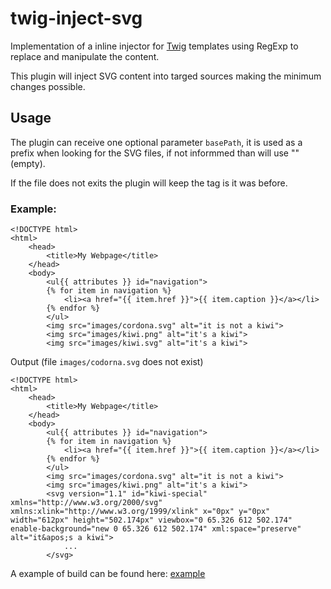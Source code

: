 # twig-inject-svg

Implementation of a inline injector for [Twig](http://twig.sensiolabs.org/) templates using RegExp to replace and manipulate the content.

This plugin will inject SVG content into targed sources making the minimum changes possible.

## Usage

The plugin can receive one optional parameter `basePath`, it is used as a prefix when looking for the SVG files, if not informmed than will use "" (empty).

If the file does not exits the plugin will keep the tag is it was before.

### Example:

``` twig
<!DOCTYPE html>
<html>
    <head>
        <title>My Webpage</title>
    </head>
    <body>
        <ul{{ attributes }} id="navigation">
        {% for item in navigation %}
            <li><a href="{{ item.href }}">{{ item.caption }}</a></li>
        {% endfor %}
        </ul>
        <img src="images/cordona.svg" alt="it is not a kiwi">
        <img src="images/kiwi.png" alt="it's a kiwi">
        <img src="images/kiwi.svg" alt="it's a kiwi">
```

Output (file `images/codorna.svg` does not exist)

``` twig
<!DOCTYPE html>
<html>
    <head>
        <title>My Webpage</title>
    </head>
    <body>
        <ul{{ attributes }} id="navigation">
        {% for item in navigation %}
            <li><a href="{{ item.href }}">{{ item.caption }}</a></li>
        {% endfor %}
        </ul>
        <img src="images/cordona.svg" alt="it is not a kiwi">
        <img src="images/kiwi.png" alt="it's a kiwi">
        <svg version="1.1" id="kiwi-special" xmlns="http://www.w3.org/2000/svg" xmlns:xlink="http://www.w3.org/1999/xlink" x="0px" y="0px" width="612px" height="502.174px" viewbox="0 65.326 612 502.174" enable-background="new 0 65.326 612 502.174" xml:space="preserve" alt="it&apos;s a kiwi"> 
            ... 
        </svg>
```

A example of build can be found here: [example](https://github.com/lucassabreu/twig-inject-svg/tree/master/example)